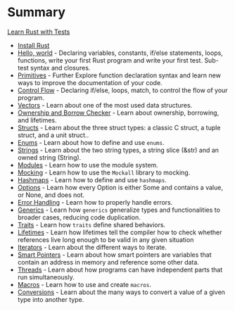 # Summary

[Learn Rust with Tests](LRWT.md)

- [Install Rust](install_rust.md)
- [Hello, world](hello_world.md) - Declaring variables, constants, if/else statements, loops, functions, write your first Rust program and write your first test. Sub-test syntax and closures.
- [Primitives]() - Further Explore function declaration syntax and learn new ways to improve the documentation of your code.
- [Control Flow]() - Declaring if/else, loops, match, to control the flow of your program.
- [Vectors]() - Learn about one of the most used data structures.
- [Ownership and Borrow Checker]() - Learn about ownership, borrowing, and lifetimes.
- [Structs]() - Learn about the three struct types: a classic C struct, a tuple struct, and a unit struct..
- [Enums]() - Learn about how to define and use `enums`.
- [Strings]() - Learn about the two string types, a string slice (&str) and an owned string (String).
- [Modules]() - Learn how to use the module system.
- [Mocking]() - Learn how to use the `Mockall` library to mocking.
- [Hashmaps]() - Learn how to define and use `hashmaps`.
- [Options]() - Learn how every Option is either Some and contains a value, or None, and does not.
- [Error Handling]() - Learn how to properly handle errors.
- [Generics]() - Learn how `generics` generalize types and functionalities to broader cases, reducing code duplication.
- [Traits]() - Learn how `traits` define shared behaviors.
- [Lifetimes]() - Learn how lifetimes tell the compiler how to check whether references live long enough to be valid in any given situation
- [Iterators]() - Learn about the different ways to iterate.
- [Smart Pointers]() - Learn about how smart pointers are variables that contain an address in memory and reference some other data.
- [Threads]() - Learn about how programs can have independent parts that run simultaneously.
- [Macros]() - Learn how to use and create `macros`.
- [Conversions]() - Learn about the many ways to convert a value of a given type into another type.

